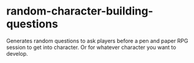 # random-character-building-questions
Generates random questions to ask players before a pen and paper RPG session to get into character. Or for whatever character you want to develop.
